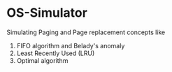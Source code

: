 # OS-Simulator

Simulating Paging and Page replacement concepts like 
1. FIFO algorithm and Belady's anomaly
2. Least Recently Used (LRU)
3. Optimal algorithm 
